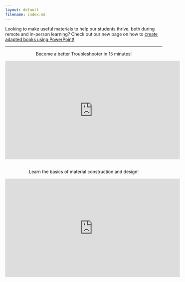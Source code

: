 ```yaml
---
layout: default
filename: index.md
--- 
```

Looking to make useful materials to help our students thrive, both during remote and in-person learning? Check out our new page on how to [create adapted books using PowerPoint!](https://elimtechlab.com/powerpoint.html)
<hr>
<center>
<p>Become a better Troubleshooter in 15 minutes!</p>
<iframe width="560" height="315" src="https://www.youtube.com/embed/hSEcb6cYW90" frameborder="0" allow="accelerometer; autoplay; clipboard-write; encrypted-media; gyroscope; picture-in-picture" allowfullscreen></iframe><br><br>

<p>Learn the basics of material construction and design!</p>
<iframe width="560" height="315" src="https://www.youtube.com/embed/ttyEVTgCcQg" frameborder="0" allow="accelerometer; autoplay; clipboard-write; encrypted-media; gyroscope; picture-in-picture" allowfullscreen></iframe>
</center>
